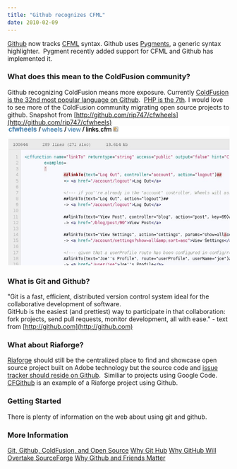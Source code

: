 ```yaml
---
title: "Github recognizes CFML"
date: 2010-02-09
---
```


[Github](http://www.github.com) now tracks [CFML](http://en.wikipedia.org/wiki/ColdFusion_Markup_Language) syntax. Github uses [Pygments](http://dev.pocoo.org/projects/pygments), a generic syntax highlighter.  Pygment recently added support for CFML and Github has implemented it.

### What does this mean to the ColdFusion community?

Github recognizing ColdFusion means more exposure. Currently [ColdFusion is the 32nd most popular language on Github](http://github.com/languages/ColdFusion).  [PHP is the 7th](http://github.com/languages/PHP). I would love to see more of the ColdFusion community migrating open source projects to github. Snapshot from [http://github.com/rip747/cfwheels](http://github.com/rip747/cfwheels) ![](images/githubcfml.jpg)

### What is Git and Github?

"Git is a fast, efficient, distributed version control system ideal for the collaborative development of software.  
GitHub is the easiest (and prettiest) way to participate in that collaboration: fork projects, send pull requests, monitor development, all with ease." - text from [http://github.com](http://github.com)

### What about Riaforge?

[Riaforge](http://www.riaforge.org) should still be the centralized place to find and showcase open source project built on Adobe technology but the source code and [issue tracker should reside on Github](http://github.com/blog/411-github-issue-tracker).  Similiar to projects using Google Code. [CFGithub](http://cfgithub.riaforge.org/) is an example of a Riaforge project using Github.

### Getting Started

There is plenty of information on the web about using git and github.

### More Information

[Git, Github, ColdFusion, and Open Source](http://coldfusiondarklord.com/post.cfm/git-github-coldfusion-and-open-source) [Why Git Hub](http://winterdom.com/2008/08/whygithub) [Why GitHub Will Overtake SourceForge](http://www.pjhyett.com/posts/232-why-github-will-overtake-sourceforge) [Why Github and Friends Matter](http://www.smerpology.org/sprocket/article/1258/why-github-and-friends-matter)
